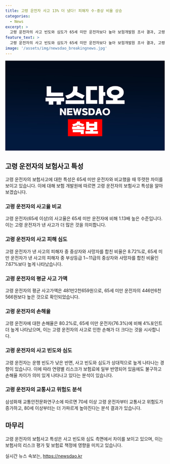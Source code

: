 ```yaml
---
title: 고령 운전자 사고 13% 더 냈다! 피해자 수·중상 비율 상승
categories:
  - News
excerpt: >
  고령 운전자의 사고 빈도와 심도가 65세 미만 운전자보다 높아 보험개발원 조사 결과, 고령 운전자의 사고율은 65세 미만 운전자보다 13% 높았으며, 중상 비율과 사고 피해자 수도 더 높게 나타났다. 이에 따라 보험사의 손해율은 65세 이상 운전자가 65세 미만 운전자보다 4%p 높았고, 고령 운전자의 사고 평균 가액도 더 높게 나타났다. 고령 운전자의 사고 위험을 감안하여 보험료 산정이 필요하다는 지적이 나왔다.
feature_text: >
  고령 운전자의 사고 빈도와 심도가 65세 미만 운전자보다 높아 보험개발원 조사 결과, 고령 운전자의 사고율은 65세 미만 운전자보다 13% 높았으며, 중상 비율과 사고 피해자 수도 더 높게 나타났다. 이에 따라 보험사의 손해율은 65세 이상 운전자가 65세 미만 운전자보다 4%p 높았고, 고령 운전자의 사고 평균 가액도 더 높게 나타났다. 고령 운전자의 사고 위험을 감안하여 보험료 산정이 필요하다는 지적이 나왔다.
image: '/assets/img/newsdao_breakingnews.jpg'
---
```


<p><img src="/assets/img/newsdao_breakingnews.jpg" alt="firstkoreanews 속보" /></p>

<h2 data-ke-size="size26">고령 운전자의 보험사고 특성</h2>

<p data-ke-size="size16">고령 운전자의 보험사고에 대한 특성은 65세 미만 운전자와 비교했을 때 뚜렷한 차이를 보이고 있습니다. 이에 대해 보험 개발원에 따르면 고령 운전자의 보험사고 특성을 알아보겠습니다.</p>

<h3>고령 운전자의 사고율 비교</h3>

<p data-ke-size="size16">고령 운전자(65세 이상)의 사고율은 65세 미만 운전자에 비해 1.13배 높은 수준입니다. 이는 고령 운전자가 낸 사고가 더 많은 것을 의미합니다.</p>

<h3>고령 운전자의 사고 피해 심도</h3>

<p data-ke-size="size16">고령 운전자가 낸 사고의 피해자 중 중상자와 사망자를 합친 비율은 8.72%로, 65세 미만 운전자가 낸 사고의 피해자 중 부상등급 1∼11급의 중상자와 사망자를 합친 비율인 7.67%보다 높게 나타났습니다.</p>

<h3>고령 운전자의 평균 사고 가액</h3>

<p data-ke-size="size16">고령 운전자의 평균 사고가액은 481만2천659원으로, 65세 미만 운전자의 446만6천566원보다 높은 것으로 확인되었습니다.</p>

<h3>고령 운전자의 손해율</h3>

<p data-ke-size="size16">고령 운전자에 대한 손해율은 80.2%로, 65세 미만 운전자(76.3%)에 비해 4%포인트 더 높게 나타났으며, 이는 고령 운전자의 사고로 인한 손해가 더 크다는 것을 시사합니다.</p>

<h3>고령 운전자의 사고 빈도와 심도</h3>

<p data-ke-size="size16">고령 운전자는 운행 빈도가 낮은 반면, 사고 빈도와 심도가 상대적으로 높게 나타나는 경향이 있습니다. 이에 따라 연령별 리스크가 보험료에 일부 반영되어 있음에도 불구하고 손해율 차이가 의미 있게 나타나고 있다는 분석이 있습니다.</p>

<h3>고령 운전자의 교통사고 위험도 분석</h3>

<p data-ke-size="size16">삼성화재 교통안전문화연구소에 따르면 70세 이상 고령 운전자부터 교통사고 위험도가 증가하고, 80세 이상부터는 더 가파르게 높아진다는 분석 결과가 있습니다.</p>

<h2 data-ke-size="size26">마무리</h2>

<p data-ke-size="size16">고령 운전자의 보험사고 특성은 사고 빈도와 심도 측면에서 차이를 보이고 있으며, 이는 보험사의 리스크 평가 및 보험료 책정에 영향을 미치고 있습니다.</p>
실시간 뉴스 속보는, <a href="https://newsdao.kr" rel="dofollow">https://newsdao.kr</a>


